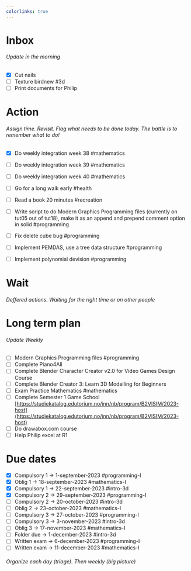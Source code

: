 ```yaml
---
colorlinks: true
---
```


# Inbox
###### Update in the morning

* [x] Cut nails
* [ ] Texture birdnew #3d
* [ ] Print documents for Philip

# Action
###### Assign time. Revisit. Flag what needs to be done today. The battle is to remember what to do!

* [x] Do weekly integration week 38 #mathematics
* [ ] Do weekly integration week 39 #mathematics
* [ ] Do weekly integration week 40 #mathematics
* [ ] Go for a long walk early #health
* [ ] Read a book 20 minutes #recreation
* [ ] Write script to do Modern Graphics Programming files (currently on tut05 out of tut18), make it as an append and prepend comment option in solid #programming
* [ ] Fix delete cube bug #programming
* [ ] Implement PEMDAS, use a tree data structure #programming
* [ ] Implement polynomial devision #programming


# Wait
###### Deffered actions. Waiting for the right time or on other people

# Long term plan
###### Update Weekly

* [ ] Modern Graphics Programming files #programming
* [ ] Complete Piano4All
* [ ] Complete Blender Character Creator v2.0 for Video Games Design Course
* [ ] Complete Blender Creator 3: Learn 3D Modelling for Beginners
* [ ] Exam Practice Mathematics #mathematics
* [ ] Complete Semester 1 Game School [https://studiekatalog.edutorium.no/inn/nb/program/B2VISIM/2023-host](https://studiekatalog.edutorium.no/inn/nb/program/B2VISIM/2023-host)
* [ ] Do drawabox.com course
* [ ] Help Philip excel at R1

# Due dates

* [x] Compulsory 1 -> 1-september-2023  #programming-I 
* [x] Oblig 1      -> 18-september-2023 #mathematics-I
* [x] Compulsory 1 -> 22-september-2023 #intro-3d
* [x] Compulsory 2 -> 29-september-2023 #programming-I
* [ ] Compulsory 2 -> 20-october-2023   #intro-3d
* [ ] Oblig 2      -> 23-october-2023   #mathematics-I
* [ ] Compulsory 3 -> 27-october-2023   #programming-I
* [ ] Compulsory 3 -> 3-november-2023   #intro-3d
* [ ] Oblig 3      -> 17-november-2023  #mathematics-I
* [ ] Folder due   -> 1-december-2023   #intro-3d
* [ ] Written exam -> 6-december-2023   #programming-I
* [ ] Written exam -> 11-december-2023  #mathematics-I

###### Organize each day (triage). Then weekly (big picture)

